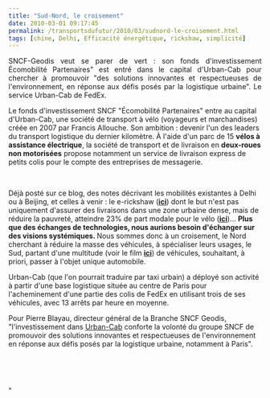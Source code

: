 ```yaml
---
title: "Sud-Nord, le croisement"
date: 2010-03-01 09:17:45
permalink: /transportsdufutur/2010/03/sudnord-le-croisement.html
tags: [chine, Delhi, Efficacité énergétique, rickshaw, simplicité]
---
```


<p style="text-align: justify">SNCF-Geodis veut se parer de vert : son fonds d'investissement Écomobilité Partenaires" est entré dans le capital d'Urban-Cab pour chercher à promouvoir "des solutions innovantes et respectueuses de l'environnement, en réponse aux défis posés par la logistique urbaine". Le service Urban-Cab de FedEx. </p> <p style=""text-align: justify"">Le fonds d'investissement SNCF "Écomobilité Partenaires" entre au capital d'Urban-Cab, une société de transport à vélo (voyageurs et marchandises) créée en 2007 par Francis Allouche. Son ambition : devenir l'un des leaders du transport logistique du dernier kilomètre. À l'aide d'un parc de 15 <strong>vélos à assistance électrique</strong>, la société de transport et de livraison en <strong>deux-roues</strong> <strong>non motorisées</strong> propose notamment un service de livraison express de petits colis pour le compte des entreprises de messagerie. </p> <p style=""text-align: justify""> </p>  <!--more-->  <p style=""text-align: justify""><a href="https://gabrielplassat.github.io/transportsdufutur/wp-content/uploads/sites/6/old/6a0120a66d2ad4970b0120a8e4ad85970b-pi.jpg"" rel=""lightbox""><img alt=""Urban-cab"" border=""0"" class=""asset asset-image at-xid-6a0120a66d2ad4970b0120a8e4ad85970b "" src=""/wp-content/uploads/sites/6/old/6a0120a66d2ad4970b0120a8e4ad85970b-500pi.jpg"" title=""Urban-cab"" /></a>  </p> <p style=""text-align: justify"">Déjà posté sur ce blog, des notes décrivant les mobilités existantes à Delhi ou à Beijing, et celles à venir : le e-rickshaw (<strong><span style=""text-decoration: underline""><a href="https://gabrielplassat.github.io/transportsdufutur/2010/02/bientot-des-velo-rickshaws-electriques-comme-en-europe-sauf-lobjectif-dans-le-cadre-du-programme-csir-800-conseil-d.html"" target=""_blank"">ici</a></span></strong>) dont le but n'est pas uniquement d'assurer des livraisons dans une zone urbaine dense, mais de réduire la pauvreté, atteindre 23% de part modale pour le vélo (<strong><span style=""text-decoration: underline""><a href="https://gabrielplassat.github.io/transportsdufutur/2010/02/le-sud-apporte-au-nord-la-suite-.html"" target=""_blank"">ici</a></span></strong>)... <strong>Plus que des échanges de technologies, nous aurions besoin d'échanger sur des visions systémiques. </strong>Nous sommes donc à un croisement, le Nord cherchant à réduire la masse des véhicules, à spécialiser leurs usages, le Sud, partant d'une multitude (voir le film <strong><span style=""text-decoration: underline""><a href="https://gabrielplassat.github.io/transportsdufutur/2010/02/no-comment-.html"" target=""_blank"">ici</a></span></strong>) de véhicules, souhaitant, à priori, passer à l'objet unique automobile.</p> <p style=""text-align: justify"">Urban-Cab (que l'on pourrait traduire par taxi urbain) a déployé son activité à partir d'une base logistique située au centre de Paris pour l'acheminement d'une partie des colis de FedEx en utilisant trois de ses véhicules, avec 13 arrêts par heure en moyenne.</p> <p style=""text-align: justify"">Pour Pierre Blayau, directeur général de la Branche SNCF Geodis, "l'investissement dans <a href=""http://www.urban-cab.com/Livraison/livraison.html#1"" target=""_blank"">Urban-Cab</a> conforte la volonté du groupe SNCF de promouvoir des solutions innovantes et respectueuses de l'environnement en réponse aux défis posés par la logistique urbaine, notamment à Paris".</p> <p style=""text-align: justify""> </p> <p style=""text-align: justify""> </p>"
